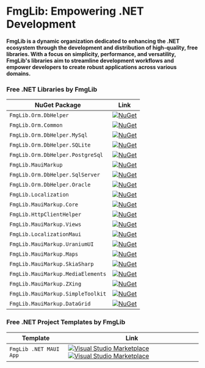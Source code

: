 # FmgLib: Empowering .NET Development 

**FmgLib is a dynamic organization dedicated to enhancing the .NET ecosystem through the development and distribution of high-quality, free libraries. With a focus on simplicity, performance, and versatility, FmgLib's libraries aim to streamline development workflows and empower developers to create robust applications across various domains.**

<!-- ![FmgLib](https://github.com/FmgLib/.github/assets/73774639/96068aca-4ce0-4f0f-adbb-f2090742520e) -->

### Free .NET Libraries by FmgLib

| NuGet Package | Link |
|--------------|------|
| `FmgLib.Orm.DbHelper` | [![NuGet](https://buildstats.info/nuget/FmgLib.Orm.DbHelper?includePreReleases=true)](https://www.nuget.org/packages/FmgLib.Orm.DbHelper/) |
| `FmgLib.Orm.Common` | [![NuGet](https://buildstats.info/nuget/FmgLib.Orm.Common?includePreReleases=true)](https://www.nuget.org/packages/FmgLib.Orm.Common/) |
| `FmgLib.Orm.DbHelper.MySql` | [![NuGet](https://buildstats.info/nuget/FmgLib.Orm.DbHelper.MySql?includePreReleases=true)](https://www.nuget.org/packages/FmgLib.Orm.DbHelper.MySql/) |
| `FmgLib.Orm.DbHelper.SQLite` | [![NuGet](https://buildstats.info/nuget/FmgLib.Orm.DbHelper.SQLite?includePreReleases=true)](https://www.nuget.org/packages/FmgLib.Orm.DbHelper.SQLite/) |
| `FmgLib.Orm.DbHelper.PostgreSql` | [![NuGet](https://buildstats.info/nuget/FmgLib.Orm.DbHelper.PostgreSql?includePreReleases=true)](https://www.nuget.org/packages/FmgLib.Orm.DbHelper.PostgreSql/) |
| `FmgLib.MauiMarkup` | [![NuGet](https://buildstats.info/nuget/FmgLib.MauiMarkup?includePreReleases=true)](https://www.nuget.org/packages/FmgLib.MauiMarkup/) |
| `FmgLib.Orm.DbHelper.SqlServer` | [![NuGet](https://buildstats.info/nuget/FmgLib.Orm.DbHelper.SqlServer?includePreReleases=true)](https://www.nuget.org/packages/FmgLib.Orm.DbHelper.SqlServer/) |
| `FmgLib.Orm.DbHelper.Oracle` | [![NuGet](https://buildstats.info/nuget/FmgLib.Orm.DbHelper.Oracle?includePreReleases=true)](https://www.nuget.org/packages/FmgLib.Orm.DbHelper.Oracle/) |
| `FmgLib.Localization` | [![NuGet](https://buildstats.info/nuget/FmgLib.Localization?includePreReleases=false)](https://www.nuget.org/packages/FmgLib.Localization/) |
| `FmgLib.MauiMarkup.Core` | [![NuGet](https://buildstats.info/nuget/FmgLib.MauiMarkup.Core?includePreReleases=true)](https://www.nuget.org/packages/FmgLib.MauiMarkup.Core/) |
| `FmgLib.HttpClientHelper` | [![NuGet](https://buildstats.info/nuget/FmgLib.HttpClientHelper?includePreReleases=true)](https://www.nuget.org/packages/FmgLib.HttpClientHelper/) |
| `FmgLib.MauiMarkup.Views` | [![NuGet](https://buildstats.info/nuget/FmgLib.MauiMarkup.Views?includePreReleases=true)](https://www.nuget.org/packages/FmgLib.MauiMarkup.Views/) |
| `FmgLib.LocalizationMaui` | [![NuGet](https://buildstats.info/nuget/FmgLib.LocalizationMaui?includePreReleases=true)](https://www.nuget.org/packages/FmgLib.LocalizationMaui/) |
| `FmgLib.MauiMarkup.UraniumUI` | [![NuGet](https://buildstats.info/nuget/FmgLib.MauiMarkup.UraniumUI?includePreReleases=true)](https://www.nuget.org/packages/FmgLib.MauiMarkup.UraniumUI/) |
| `FmgLib.MauiMarkup.Maps` | [![NuGet](https://buildstats.info/nuget/FmgLib.MauiMarkup.Maps?includePreReleases=true)](https://www.nuget.org/packages/FmgLib.MauiMarkup.Maps/) |
| `FmgLib.MauiMarkup.SkiaSharp` | [![NuGet](https://buildstats.info/nuget/FmgLib.MauiMarkup.SkiaSharp?includePreReleases=true)](https://www.nuget.org/packages/FmgLib.MauiMarkup.SkiaSharp/) |
| `FmgLib.MauiMarkup.MediaElements` | [![NuGet](https://buildstats.info/nuget/FmgLib.MauiMarkup.MediaElements?includePreReleases=true)](https://www.nuget.org/packages/FmgLib.MauiMarkup.MediaElements/) |
| `FmgLib.MauiMarkup.ZXing` | [![NuGet](https://buildstats.info/nuget/FmgLib.MauiMarkup.ZXing?includePreReleases=true)](https://www.nuget.org/packages/FmgLib.MauiMarkup.ZXing/) |
| `FmgLib.MauiMarkup.SimpleToolkit` | [![NuGet](https://buildstats.info/nuget/FmgLib.MauiMarkup.SimpleToolkit?includePreReleases=true)](https://www.nuget.org/packages/FmgLib.MauiMarkup.SimpleToolkit/) |
| `FmgLib.MauiMarkup.DataGrid` | [![NuGet](https://buildstats.info/nuget/FmgLib.MauiMarkup.DataGrid?includePreReleases=true)](https://www.nuget.org/packages/FmgLib.MauiMarkup.DataGrid/) |


### Free .NET Project Templates by FmgLib

| Template | Link |
|--------------|------|
| `FmgLib .NET MAUI App` | [![Visual Studio Marketplace](https://img.shields.io/visual-studio-marketplace/r/FmgLib.FmgLibMauiMarkupTemplate)](https://marketplace.visualstudio.com/items?itemName=FmgLib.FmgLibMauiMarkupTemplate&ssr=false#overview) [![Visual Studio Marketplace](https://img.shields.io/visual-studio-marketplace/i/FmgLib.FmgLibMauiMarkupTemplate)](https://marketplace.visualstudio.com/items?itemName=FmgLib.FmgLibMauiMarkupTemplate&ssr=false#overview)|
